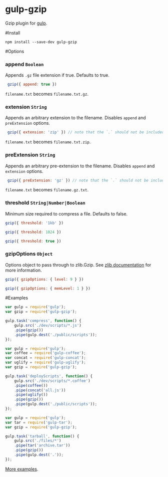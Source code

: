 gulp-gzip
=========

Gzip plugin for [gulp](https://github.com/wearefractal/gulp).

#Install

```
npm install --save-dev gulp-gzip
```

#Options

### append `Boolean`

Appends `.gz` file extension if true. Defaults to true.

```javascript
 gzip({ append: true })
```
`filename.txt` becomes `filename.txt.gz`.

### extension `String`

Appends an arbitrary extension to the filename. Disables `append` and `preExtension` options.

```javascript
 gzip({ extension: 'zip' }) // note that the `.` should not be included in the extension
```
`filename.txt` becomes `filename.txt.zip`.

### preExtension `String`

Appends an arbitrary pre-extension to the filename. Disables `append` and `extension` options.

```javascript
 gzip({ preExtension: 'gz' }) // note that the `.` should not be included in the extension
```
`filename.txt` becomes `filename.gz.txt`.

### threshold `String|Number|Boolean`

Minimum size required to compress a file. Defaults to false.

```javascript
gzip({ threshold: '1kb' })
```

```javascript
gzip({ threshold: 1024 })
```

```javascript
gzip({ threshold: true })
```

### gzipOptions `Object`

Options object to pass through to zlib.Gzip. See [zlib documentation](http://nodejs.org/api/zlib.html#zlib_options) for more information.

```javascript
gzip({ gzipOptions: { level: 9 } })
```

```javascript
gzip({ gzipOptions: { memLevel: 1 } })
```

#Examples

```javascript
var gulp = require('gulp');
var gzip = require('gulp-gzip');

gulp.task('compress', function() {
    gulp.src('./dev/scripts/*.js')
	.pipe(gzip())
	.pipe(gulp.dest('./public/scripts'));
});
```

```javascript
var gulp = require('gulp');
var coffee = require('gulp-coffee');
var concat = require('gulp-concat');
var uglify = require('gulp-uglify');
var gzip = require('gulp-gzip');

gulp.task('deployScripts', function() {
	gulp.src('./dev/scripts/*.coffee')
	.pipe(coffee())
	.pipe(concat('all.js'))
	.pipe(uglify())
	.pipe(gzip())
	.pipe(gulp.dest('./public/scripts'));
});
```

```javascript
var gulp = require('gulp');
var tar = require('gulp-tar');
var gzip = require('gulp-gzip');

gulp.task('tarball', function() {
	gulp.src('./files/*')
	.pipe(tar('archive.tar'))
	.pipe(gzip())
	.pipe(gulp.dest('.'));
});
```

[More examples](https://github.com/jstuckey/gulp-gzip/tree/master/examples).
